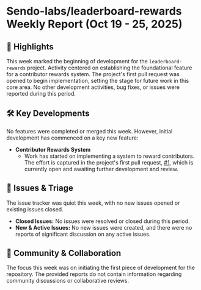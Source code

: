 # Sendo-labs/leaderboard-rewards Weekly Report (Oct 19 - 25, 2025)

## 🚀 Highlights
This week marked the beginning of development for the `leaderboard-rewards` project. Activity centered on establishing the foundational feature for a contributor rewards system. The project's first pull request was opened to begin implementation, setting the stage for future work in this core area. No other development activities, bug fixes, or issues were reported during this period.

## 🛠️ Key Developments
No features were completed or merged this week. However, initial development has commenced on a key new feature:

*   **Contributor Rewards System**
    *   Work has started on implementing a system to reward contributors. The effort is captured in the project's first pull request, [#1](https://github.com/Sendo-labs/leaderboard-rewards/pull/1), which is currently open and awaiting further development and review.

## 🐛 Issues & Triage
The issue tracker was quiet this week, with no new issues opened or existing issues closed.

*   **Closed Issues:** No issues were resolved or closed during this period.
*   **New & Active Issues:** No new issues were created, and there were no reports of significant discussion on any active issues.

## 💬 Community & Collaboration
The focus this week was on initiating the first piece of development for the repository. The provided reports do not contain information regarding community discussions or collaborative reviews.